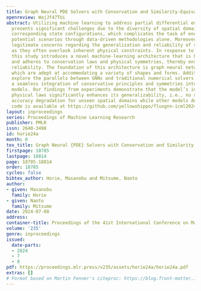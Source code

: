 ```yaml
---
title: Graph Neural PDE Solvers with Conservation and Similarity-Equivariance
openreview: WajJf47TUi
abstract: Utilizing machine learning to address partial differential equations (PDEs)
  presents significant challenges due to the diversity of spatial domains and their
  corresponding state configurations, which complicates the task of encompassing all
  potential scenarios through data-driven methodologies alone. Moreover, there are
  legitimate concerns regarding the generalization and reliability of such approaches,
  as they often overlook inherent physical constraints. In response to these challenges,
  this study introduces a novel machine-learning architecture that is highly generalizable
  and adheres to conservation laws and physical symmetries, thereby ensuring greater
  reliability. The foundation of this architecture is graph neural networks (GNNs),
  which are adept at accommodating a variety of shapes and forms. Additionally, we
  explore the parallels between GNNs and traditional numerical solvers, facilitating
  a seamless integration of conservative principles and symmetries into machine learning
  models. Our findings from experiments demonstrate that the model’s inclusion of
  physical laws significantly enhances its generalizability, i.e., no significant
  accuracy degradation for unseen spatial domains while other models degrade. The
  code is available at https://github.com/yellowshippo/fluxgnn-icml2024.
layout: inproceedings
series: Proceedings of Machine Learning Research
publisher: PMLR
issn: 2640-3498
id: horie24a
month: 0
tex_title: Graph Neural {PDE} Solvers with Conservation and Similarity-Equivariance
firstpage: 18785
lastpage: 18814
page: 18785-18814
order: 18785
cycles: false
bibtex_author: Horie, Masanobu and Mitsume, Naoto
author:
- given: Masanobu
  family: Horie
- given: Naoto
  family: Mitsume
date: 2024-07-08
address:
container-title: Proceedings of the 41st International Conference on Machine Learning
volume: '235'
genre: inproceedings
issued:
  date-parts:
  - 2024
  - 7
  - 8
pdf: https://proceedings.mlr.press/v235/assets/horie24a/horie24a.pdf
extras: []
# Format based on Martin Fenner's citeproc: https://blog.front-matter.io/posts/citeproc-yaml-for-bibliographies/
---
```

